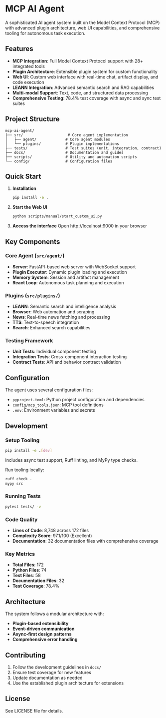 # MCP AI Agent

A sophisticated AI agent system built on the Model Context Protocol (MCP) with advanced plugin architecture, web UI capabilities, and comprehensive tooling for autonomous task execution.

## Features

- **MCP Integration**: Full Model Context Protocol support with 28+ integrated tools
- **Plugin Architecture**: Extensible plugin system for custom functionality
- **Web UI**: Custom web interface with real-time chat, artifact display, and code execution
- **LEANN Integration**: Advanced semantic search and RAG capabilities
- **Multi-modal Support**: Text, code, and structured data processing
- **Comprehensive Testing**: 78.4% test coverage with async and sync test suites

## Project Structure

```
mcp-ai-agent/
├── src/                    # Core agent implementation
│   ├── agent/             # Core agent modules
│   └── plugins/           # Plugin implementations
├── tests/                 # Test suites (unit, integration, contract)
├── docs/                  # Documentation and guides
├── scripts/               # Utility and automation scripts
└── config/                # Configuration files
```

## Quick Start

1. **Installation**
   ```bash
   pip install -e .
   ```

2. **Start the Web UI**
   ```bash
   python scripts/manual/start_custom_ui.py
   ```

3. **Access the interface**
   Open http://localhost:9000 in your browser

## Key Components

### Core Agent (`src/agent/`)
- **Server**: FastAPI-based web server with WebSocket support
- **Plugin Executor**: Dynamic plugin loading and execution
- **Memory System**: Session and artifact management
- **React Loop**: Autonomous task planning and execution

### Plugins (`src/plugins/`)
- **LEANN**: Semantic search and intelligence analysis
- **Browser**: Web automation and scraping
- **News**: Real-time news fetching and processing
- **TTS**: Text-to-speech integration
- **Search**: Enhanced search capabilities

### Testing Framework
- **Unit Tests**: Individual component testing
- **Integration Tests**: Cross-component interaction testing
- **Contract Tests**: API and behavior contract validation

## Configuration

The agent uses several configuration files:
- `pyproject.toml`: Python project configuration and dependencies
- `config/mcp_tools.json`: MCP tool definitions
- `.env`: Environment variables and secrets

## Development

### Setup Tooling
```bash
pip install -e .[dev]
```
Includes async test support, Ruff linting, and MyPy type checks.

Run tooling locally:
```bash
ruff check .
mypy src
```

### Running Tests
```bash
pytest tests/ -v
```

### Code Quality
- **Lines of Code**: 8,748 across 172 files
- **Complexity Score**: 97.1/100 (Excellent)
- **Documentation**: 32 documentation files with comprehensive coverage

### Key Metrics
- **Total Files**: 172
- **Python Files**: 74
- **Test Files**: 58
- **Documentation Files**: 32
- **Test Coverage**: 78.4%

## Architecture

The system follows a modular architecture with:
- **Plugin-based extensibility**
- **Event-driven communication**
- **Async-first design patterns**
- **Comprehensive error handling**

## Contributing

1. Follow the development guidelines in `docs/`
2. Ensure test coverage for new features
3. Update documentation as needed
4. Use the established plugin architecture for extensions

## License

See LICENSE file for details.
